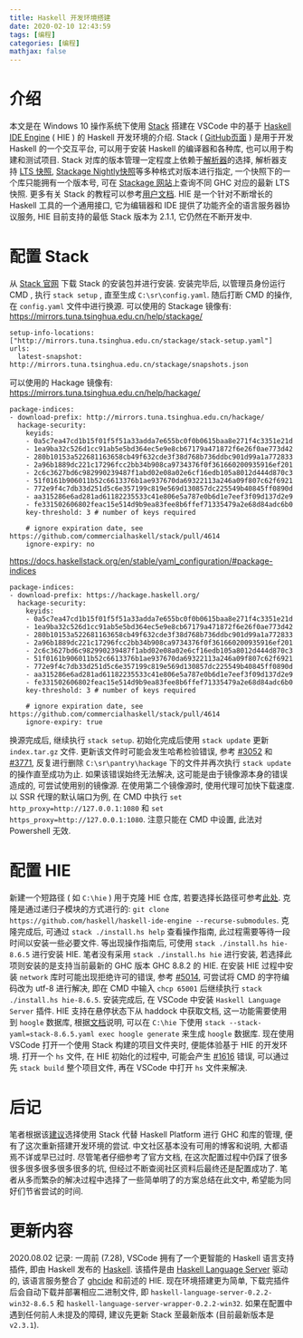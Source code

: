 ```yaml
---
title: Haskell 开发环境搭建
date: 2020-02-10 12:43:59
tags: [编程]
categories: [编程]
mathjax: false
---
```

# 介绍
本文是在 Windows 10 操作系统下使用 [Stack](https://docs.haskellstack.org/en/stable/README/) 搭建在 VSCode 中的基于 [Haskell IDE Engine](https://github.com/haskell/haskell-ide-engine) ( HIE ) 的 Haskell 开发环境的介绍. Stack ( [GitHub页面](https://github.com/commercialhaskell/stack) ) 是用于开发 Haskell 的一个交互平台, 可以用于安装 Haskell 的编译器和各种库, 也可以用于构建和测试项目. Stack 对库的版本管理一定程度上依赖于[解析器](https://docs.haskellstack.org/en/stable/yaml_configuration/#resolver)的选择, 解析器支持 [LTS 快照](https://github.com/commercialhaskell/lts-haskell), [Stackage Nightly快照](https://github.com/commercialhaskell/stackage-nightly)等多种格式对版本进行指定, 一个快照下的一个库只能拥有一个版本号, 可在 [Stackage 网站](https://www.stackage.org/)上查询不同 GHC 对应的最新 LTS 快照. 更多有关 Stack 的教程可以参考[用户文档](https://github.com/commercialhaskell/stack/blob/master/doc/GUIDE.md). HIE 是一个针对不断增长的 Haskell 工具的一个通用接口, 它为编辑器和 IDE 提供了功能齐全的语言服务器协议服务, HIE 目前支持的最低 Stack 版本为 2.1.1, 它仍然在不断开发中.
<!--more-->
# 配置 Stack
从 [Stack 官网](https://docs.haskellstack.org/en/stable/install_and_upgrade/#windows) 下载 Stack 的安装包并进行安装. 安装完毕后, 以管理员身份运行 CMD , 执行 `stack setup` , 直至生成 `C:\sr\config.yaml`. 随后打断 CMD 的操作, 在 `config.yaml` 文件中进行换源. 可以使用的 Stackage 镜像有:
https://mirrors.tuna.tsinghua.edu.cn/help/stackage/
```
setup-info-locations: ["http://mirrors.tuna.tsinghua.edu.cn/stackage/stack-setup.yaml"]
urls:
  latest-snapshot: http://mirrors.tuna.tsinghua.edu.cn/stackage/snapshots.json
```
可以使用的 Hackage 镜像有:
https://mirrors.tuna.tsinghua.edu.cn/help/hackage/
```
package-indices:
- download-prefix: http://mirrors.tuna.tsinghua.edu.cn/hackage/
  hackage-security:
    keyids:
    - 0a5c7ea47cd1b15f01f5f51a33adda7e655bc0f0b0615baa8e271f4c3351e21d
    - 1ea9ba32c526d1cc91ab5e5bd364ec5e9e8cb67179a471872f6e26f0ae773d42
    - 280b10153a522681163658cb49f632cde3f38d768b736ddbc901d99a1a772833
    - 2a96b1889dc221c17296fcc2bb34b908ca9734376f0f361660200935916ef201
    - 2c6c3627bd6c982990239487f1abd02e08a02e6cf16edb105a8012d444d870c3
    - 51f0161b906011b52c6613376b1ae937670da69322113a246a09f807c62f6921
    - 772e9f4c7db33d251d5c6e357199c819e569d130857dc225549b40845ff0890d
    - aa315286e6ad281ad61182235533c41e806e5a787e0b6d1e7eef3f09d137d2e9
    - fe331502606802feac15e514d9b9ea83fee8b6ffef71335479a2e68d84adc6b0
    key-threshold: 3 # number of keys required

    # ignore expiration date, see https://github.com/commercialhaskell/stack/pull/4614
    ignore-expiry: no
```
https://docs.haskellstack.org/en/stable/yaml_configuration/#package-indices
```
package-indices:
- download-prefix: https://hackage.haskell.org/
  hackage-security:
    keyids:
    - 0a5c7ea47cd1b15f01f5f51a33adda7e655bc0f0b0615baa8e271f4c3351e21d
    - 1ea9ba32c526d1cc91ab5e5bd364ec5e9e8cb67179a471872f6e26f0ae773d42
    - 280b10153a522681163658cb49f632cde3f38d768b736ddbc901d99a1a772833
    - 2a96b1889dc221c17296fcc2bb34b908ca9734376f0f361660200935916ef201
    - 2c6c3627bd6c982990239487f1abd02e08a02e6cf16edb105a8012d444d870c3
    - 51f0161b906011b52c6613376b1ae937670da69322113a246a09f807c62f6921
    - 772e9f4c7db33d251d5c6e357199c819e569d130857dc225549b40845ff0890d
    - aa315286e6ad281ad61182235533c41e806e5a787e0b6d1e7eef3f09d137d2e9
    - fe331502606802feac15e514d9b9ea83fee8b6ffef71335479a2e68d84adc6b0
    key-threshold: 3 # number of keys required

    # ignore expiration date, see https://github.com/commercialhaskell/stack/pull/4614
    ignore-expiry: true
```
换源完成后, 继续执行 `stack setup`. 初始化完成后使用 `stack update` 更新 `index.tar.gz` 文件. 更新该文件时可能会发生哈希检验错误, 参考 [#3052](https://github.com/commercialhaskell/stack/issues/3052) 和 [#3771](https://github.com/commercialhaskell/stack/issues/3771), 反复进行删除 `C:\sr\pantry\hackage` 下的文件并再次执行 `stack update` 的操作直至成功为止. 如果该错误始终无法解决, 这可能是由于镜像源本身的错误造成的, 可尝试使用别的镜像源. 在使用第二个镜像源时, 使用代理可加快下载速度. 以 SSR 代理的默认端口为例, 在 CMD 中执行 `set http_proxy=http://127.0.0.1:1080` 和 `set https_proxy=http://127.0.0.1:1080`. 注意只能在 CMD 中设置, 此法对 Powershell 无效.

# 配置 HIE
新建一个短路径 ( 如 `C:\hie` ) 用于克隆 HIE 仓库, 若要选择长路径可参考[此处](https://github.com/haskell/haskell-ide-engine#windows-specific-pre-requirements). 克隆是通过递归子模块的方式进行的: `git clone https://github.com/haskell/haskell-ide-engine --recurse-submodules`. 克隆完成后, 可通过 `stack ./install.hs help` 查看操作指南, 此过程需要等待一段时间以安装一些必要文件. 等出现操作指南后, 可使用 `stack ./install.hs hie-8.6.5` 进行安装 HIE. 笔者没有采用 `stack ./install.hs hie` 进行安装, 若选择此项则安装的是支持当前最新的 GHC 版本 GHC 8.8.2 的 HIE. 在安装 HIE 过程中安装 `network` 库时可能出现拒绝许可的错误, 参考 [#5014](https://github.com/commercialhaskell/stack/issues/5014), 可尝试将 CMD 的字符编码改为 utf-8 进行解决, 即在 CMD 中输入 `chcp 65001` 后继续执行 `stack ./install.hs hie-8.6.5`. 安装完成后, 在 VSCode 中安装 `Haskell Language Server` 插件. HIE 支持在悬停状态下从 haddock 中获取文档, 这一功能需要使用到 `hoogle` 数据库, 根据[文档](https://github.com/haskell/haskell-ide-engine#docs-on-hovercompletion)说明, 可以在 `C:\hie` 下使用 `stack --stack-yaml=stack-8.6.5.yaml exec hoogle generate` 来生成 `hoogle` 数据库. 现在使用 VSCode 打开一个使用 Stack 构建的项目文件夹时, 便能体验基于 HIE 的开发环境. 打开一个 `hs` 文件, 在 HIE 初始化的过程中, 可能会产生 [#1616](https://github.com/haskell/haskell-ide-engine/issues/1616) 错误, 可以通过先 `stack build` 整个项目文件, 再在 VSCode 中打开 `hs` 文件来解决.

# 后记
笔者根据该[建议](https://github.com/bitemyapp/learnhaskell/blob/master/guide-zh_CN.md)选择使用 Stack 代替 Haskell Platform 进行 GHC 和库的管理, 便有了这次重新搭建开发环境的尝试. 中文社区基本没有可用的博客和说明, 大都语焉不详或早已过时. 尽管笔者仔细参考了官方文档, 在这次配置过程中仍踩了很多很多很多很多很多很多的坑, 但经过不断查阅社区资料后最终还是配置成功了. 笔者从多而繁杂的解决过程中选择了一些简单明了的方案总结在此文中, 希望能为同好们节省尝试的时间.

# 更新内容
2020.08.02 记录: 一周前 (7.28), VSCode 拥有了一个更智能的 Haskell 语言支持插件, 即由 Haskell 发布的 [Haskell](https://github.com/haskell/vscode-haskell). 该插件是由 [Haskell Language Server](https://github.com/haskell/haskell-language-server/) 驱动的, 该语言服务整合了 [ghcide](https://github.com/digital-asset/ghcide) 和前述的 HIE. 现在环境搭建更为简单, 下载完插件后会自动下载并部署相应二进制文件, 即 `haskell-language-server-0.2.2-win32-8.6.5` 和 `haskell-language-server-wrapper-0.2.2-win32`. 如果在配置中遇到任何前人未提及的障碍, 建议先更新 Stack 至最新版本 (目前最新版本是 `v2.3.1`).